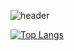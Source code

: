 ![header](https://capsule-render.vercel.app/api?type=Rounded&color=auto&height=120&section=header&text=Developer%20복영헌&fontSize=50)

[![Top Langs](https://github-readme-stats.vercel.app/api/top-langs/?username=bokkaa)](https://github.com/anuraghazra/github-readme-stats)
<!--
**bokkaa/bokkaa** is a ✨ _special_ ✨ repository because its `README.md` (this file) appears on your GitHub profile.

Here are some ideas to get you started:

- 🔭 I’m currently working on ...
- 🌱 I’m currently learning ...
- 👯 I’m looking to collaborate on ...
- 🤔 I’m looking for help with ...
- 💬 Ask me about ...
- 📫 How to reach me: ...
- 😄 Pronouns: ...
- ⚡ Fun fact: ...
-->
